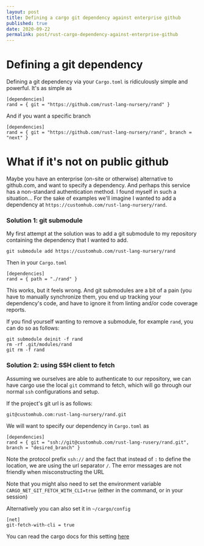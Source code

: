 ```yaml
---
layout: post
title: Defining a cargo git dependency against enterprise github
published: true
date: 2020-09-22
permalink: post/rust-cargo-dependency-against-enterprise-github
---
```


# Defining a git dependency

Defining a git dependency via your `Cargo.toml` is ridiculously simple and powerful.
It's as simple as

```
[dependencies]
rand = { git = "https://github.com/rust-lang-nursery/rand" }
```

And if you want a specific branch

```
[dependencies]
rand = { git = "https://github.com/rust-lang-nursery/rand", branch = "next" }
```

# What if it's not on public github

Maybe you have an enterprise (on-site or otherwise) alternative to github.com,
and want to specify a dependency. And perhaps this service has a non-standard
authentication method. I found myself in such a situation... For the sake of
examples we'll imagine I wanted to add a dependency at
`https://customhub.com/rust-lang-nursery/rand`.

### Solution 1: git submodule

My first attempt at the solution was to add a git submodule to my repository
containing the dependency that I wanted to add.

```
git submodule add https://customhub.com/rust-lang-nursery/rand
```

Then in your `Cargo.toml`

```
[dependencies]
rand = { path = "./rand" }
```

This works, but it feels wrong. And git submodules are a bit of a pain (you
have to manually synchronize them, you end up tracking your dependency's code,
and have to ignore it from linting and/or code coverage reports.

If you find yourself wanting to remove a submodule, for example `rand`, you can
do so as follows:

```
git submodule deinit -f rand
rm -rf .git/modules/rand
git rm -f rand
```

### Solution 2: using SSH client to fetch

Assuming we ourselves are able to authenticate to our repository, we can have
cargo use the local `git` command to fetch, which will go through our normal
`ssh` configurations and setup.

If the project's git url is as follows:

```
git@customhub.com:rust-lang-nursery/rand.git
```

We will want to specify our dependency in `Cargo.toml` as

```
[dependencies]
rand = { git = "ssh://git@customhub.com/rust-lang-rusery/rand.git", branch = "desired_branch" }
```

Note the protocol prefix `ssh://` and the fact that instead of `:` to define
the location, we are using the url separator `/`. The error messages are not
friendly when misconstructing the URL

Note that you might also need to set the environment variable
`CARGO_NET_GIT_FETCH_WITH_CLI=true` (either in the command, or in your session)

Alternatively you can also set it in `~/cargo/config`

```
[net]
git-fetch-with-cli = true
```

You can read the cargo docs for this setting
[here](https://doc.rust-lang.org/cargo/reference/config.html#netgit-fetch-with-cli)
